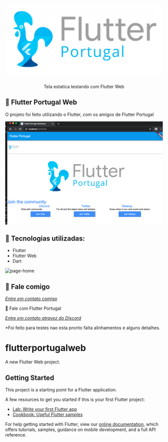 
<h1 align="center">
    <img width="600" src="assets/logo.png" />
</h1>


<p align="center">
Tela estatica testando com Flutter Web
</p>

📌 Flutter Portugal Web
------------------
O projeto foi feito utilizando o Flutter, com os amigos de Flutter Portugal 


<img src="assets/app.png" alt="page-home">


🔧 Tecnologias utilizadas:
------------------

- Flutter
- Flutter Web
- Dart

<img src="assets/server.png" alt="page-home">




💬 Fale comigo
------------------
[*Entre em contato comigo*](https://www.linkedin.com/in/ivo-baptista-3712144/)

💬 Fale com Flutter Portugal

[*Entre em contato atravez do Discord*](https://discord.gg/trEcse)







*Foi feito para testes nao esta pronto falta alinhamentos e alguns detalhes.




# flutterportugalweb

A new Flutter Web project.

## Getting Started

This project is a starting point for a Flutter application.

A few resources to get you started if this is your first Flutter project:

- [Lab: Write your first Flutter app](https://flutter.dev/docs/get-started/codelab)
- [Cookbook: Useful Flutter samples](https://flutter.dev/docs/cookbook)

For help getting started with Flutter, view our
[online documentation](https://flutter.dev/docs), which offers tutorials,
samples, guidance on mobile development, and a full API reference.
